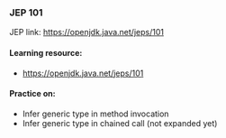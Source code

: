 ### JEP 101

JEP link: https://openjdk.java.net/jeps/101

#### Learning resource:
- https://openjdk.java.net/jeps/101

#### Practice on:
- Infer generic type in method invocation
- Infer generic type in chained call (not expanded yet)


